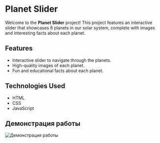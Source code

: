 # Planet Slider

Welcome to the **Planet Slider** project! This project features an interactive slider that showcases 8 planets in our solar system, complete with images and interesting facts about each planet.

## Features

- Interactive slider to navigate through the planets.
- High-quality images of each planet.
- Fun and educational facts about each planet.

## Technologies Used

- HTML
- CSS
- JavaScript


## Демонстрация работы

![Демонстрация работы](assets/slider.gif)
